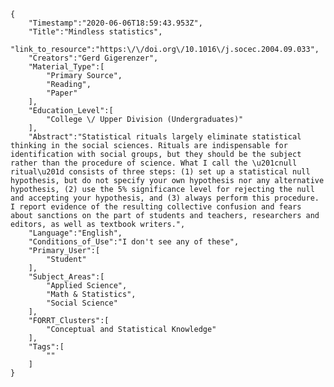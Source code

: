 
    {
        "Timestamp":"2020-06-06T18:59:43.953Z",
        "Title":"Mindless statistics",
        "link_to_resource":"https:\/\/doi.org\/10.1016\/j.socec.2004.09.033",
        "Creators":"Gerd Gigerenzer",
        "Material_Type":[
            "Primary Source",
            "Reading",
            "Paper"
        ],
        "Education_Level":[
            "College \/ Upper Division (Undergraduates)"
        ],
        "Abstract":"Statistical rituals largely eliminate statistical thinking in the social sciences. Rituals are indispensable for identification with social groups, but they should be the subject rather than the procedure of science. What I call the \u201cnull ritual\u201d consists of three steps: (1) set up a statistical null hypothesis, but do not specify your own hypothesis nor any alternative hypothesis, (2) use the 5% significance level for rejecting the null and accepting your hypothesis, and (3) always perform this procedure. I report evidence of the resulting collective confusion and fears about sanctions on the part of students and teachers, researchers and editors, as well as textbook writers.",
        "Language":"English",
        "Conditions_of_Use":"I don't see any of these",
        "Primary_User":[
            "Student"
        ],
        "Subject_Areas":[
            "Applied Science",
            "Math & Statistics",
            "Social Science"
        ],
        "FORRT_Clusters":[
            "Conceptual and Statistical Knowledge"
        ],
        "Tags":[
            ""
        ]
    }
